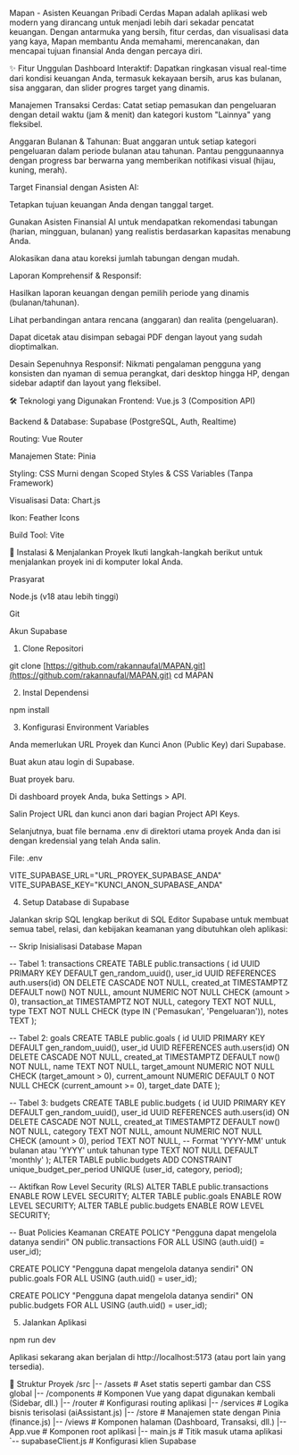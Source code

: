Mapan - Asisten Keuangan Pribadi Cerdas
Mapan adalah aplikasi web modern yang dirancang untuk menjadi lebih dari sekadar pencatat keuangan. Dengan antarmuka yang bersih, fitur cerdas, dan visualisasi data yang kaya, Mapan membantu Anda memahami, merencanakan, dan mencapai tujuan finansial Anda dengan percaya diri.

✨ Fitur Unggulan
Dashboard Interaktif: Dapatkan ringkasan visual real-time dari kondisi keuangan Anda, termasuk kekayaan bersih, arus kas bulanan, sisa anggaran, dan slider progres target yang dinamis.

Manajemen Transaksi Cerdas: Catat setiap pemasukan dan pengeluaran dengan detail waktu (jam & menit) dan kategori kustom "Lainnya" yang fleksibel.

Anggaran Bulanan & Tahunan: Buat anggaran untuk setiap kategori pengeluaran dalam periode bulanan atau tahunan. Pantau penggunaannya dengan progress bar berwarna yang memberikan notifikasi visual (hijau, kuning, merah).

Target Finansial dengan Asisten AI:

Tetapkan tujuan keuangan Anda dengan tanggal target.

Gunakan Asisten Finansial AI untuk mendapatkan rekomendasi tabungan (harian, mingguan, bulanan) yang realistis berdasarkan kapasitas menabung Anda.

Alokasikan dana atau koreksi jumlah tabungan dengan mudah.

Laporan Komprehensif & Responsif:

Hasilkan laporan keuangan dengan pemilih periode yang dinamis (bulanan/tahunan).

Lihat perbandingan antara rencana (anggaran) dan realita (pengeluaran).

Dapat dicetak atau disimpan sebagai PDF dengan layout yang sudah dioptimalkan.

Desain Sepenuhnya Responsif: Nikmati pengalaman pengguna yang konsisten dan nyaman di semua perangkat, dari desktop hingga HP, dengan sidebar adaptif dan layout yang fleksibel.

🛠️ Teknologi yang Digunakan
Frontend: Vue.js 3 (Composition API)

Backend & Database: Supabase (PostgreSQL, Auth, Realtime)

Routing: Vue Router

Manajemen State: Pinia

Styling: CSS Murni dengan Scoped Styles & CSS Variables (Tanpa Framework)

Visualisasi Data: Chart.js

Ikon: Feather Icons

Build Tool: Vite

🚀 Instalasi & Menjalankan Proyek
Ikuti langkah-langkah berikut untuk menjalankan proyek ini di komputer lokal Anda.

Prasyarat

Node.js (v18 atau lebih tinggi)

Git

Akun Supabase

1. Clone Repositori

git clone [https://github.com/rakannaufal/MAPAN.git](https://github.com/rakannaufal/MAPAN.git)
cd MAPAN

2. Instal Dependensi

npm install

3. Konfigurasi Environment Variables

Anda memerlukan URL Proyek dan Kunci Anon (Public Key) dari Supabase.

Buat akun atau login di Supabase.

Buat proyek baru.

Di dashboard proyek Anda, buka Settings > API.

Salin Project URL dan kunci anon dari bagian Project API Keys.

Selanjutnya, buat file bernama .env di direktori utama proyek Anda dan isi dengan kredensial yang telah Anda salin.

File: .env

VITE_SUPABASE_URL="URL_PROYEK_SUPABASE_ANDA"
VITE_SUPABASE_KEY="KUNCI_ANON_SUPABASE_ANDA"

4. Setup Database di Supabase

Jalankan skrip SQL lengkap berikut di SQL Editor Supabase untuk membuat semua tabel, relasi, dan kebijakan keamanan yang dibutuhkan oleh aplikasi:

-- Skrip Inisialisasi Database Mapan

-- Tabel 1: transactions
CREATE TABLE public.transactions (
  id UUID PRIMARY KEY DEFAULT gen_random_uuid(),
  user_id UUID REFERENCES auth.users(id) ON DELETE CASCADE NOT NULL,
  created_at TIMESTAMPTZ DEFAULT now() NOT NULL,
  amount NUMERIC NOT NULL CHECK (amount > 0),
  transaction_at TIMESTAMPTZ NOT NULL,
  category TEXT NOT NULL,
  type TEXT NOT NULL CHECK (type IN ('Pemasukan', 'Pengeluaran')),
  notes TEXT
);

-- Tabel 2: goals
CREATE TABLE public.goals (
  id UUID PRIMARY KEY DEFAULT gen_random_uuid(),
  user_id UUID REFERENCES auth.users(id) ON DELETE CASCADE NOT NULL,
  created_at TIMESTAMPTZ DEFAULT now() NOT NULL,
  name TEXT NOT NULL,
  target_amount NUMERIC NOT NULL CHECK (target_amount > 0),
  current_amount NUMERIC DEFAULT 0 NOT NULL CHECK (current_amount >= 0),
  target_date DATE
);

-- Tabel 3: budgets
CREATE TABLE public.budgets (
  id UUID PRIMARY KEY DEFAULT gen_random_uuid(),
  user_id UUID REFERENCES auth.users(id) ON DELETE CASCADE NOT NULL,
  created_at TIMESTAMPTZ DEFAULT now() NOT NULL,
  category TEXT NOT NULL,
  amount NUMERIC NOT NULL CHECK (amount > 0),
  period TEXT NOT NULL, -- Format 'YYYY-MM' untuk bulanan atau 'YYYY' untuk tahunan
  type TEXT NOT NULL DEFAULT 'monthly'
);
ALTER TABLE public.budgets ADD CONSTRAINT unique_budget_per_period UNIQUE (user_id, category, period);

-- Aktifkan Row Level Security (RLS)
ALTER TABLE public.transactions ENABLE ROW LEVEL SECURITY;
ALTER TABLE public.goals ENABLE ROW LEVEL SECURITY;
ALTER TABLE public.budgets ENABLE ROW LEVEL SECURITY;

-- Buat Policies Keamanan
CREATE POLICY "Pengguna dapat mengelola datanya sendiri"
ON public.transactions FOR ALL USING (auth.uid() = user_id);

CREATE POLICY "Pengguna dapat mengelola datanya sendiri"
ON public.goals FOR ALL USING (auth.uid() = user_id);

CREATE POLICY "Pengguna dapat mengelola datanya sendiri"
ON public.budgets FOR ALL USING (auth.uid() = user_id);

5. Jalankan Aplikasi

npm run dev

Aplikasi sekarang akan berjalan di http://localhost:5173 (atau port lain yang tersedia).

📂 Struktur Proyek
/src
|-- /assets           # Aset statis seperti gambar dan CSS global
|-- /components       # Komponen Vue yang dapat digunakan kembali (Sidebar, dll.)
|-- /router           # Konfigurasi routing aplikasi
|-- /services         # Logika bisnis terisolasi (aiAssistant.js)
|-- /store            # Manajemen state dengan Pinia (finance.js)
|-- /views            # Komponen halaman (Dashboard, Transaksi, dll.)
|-- App.vue           # Komponen root aplikasi
|-- main.js           # Titik masuk utama aplikasi
`-- supabaseClient.js # Konfigurasi klien Supabase

